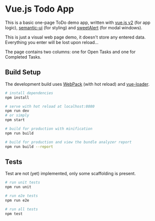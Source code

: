 # Vue.js Todo App

This is a basic one-page ToDo demo app, written with [vue.js v2](https://vuejs.org/) (for app logic), [semantic-ui](https://semantic-ui.com) (for styling) and [sweetAlert](https://sweetalert.js.org/) (for modal windows).

This is just a visual web page demo, it doesn't store any entered data. Everything you enter will be lost upon reload...

The page contains two columns: one for Open Tasks and one for Completed Tasks.


## Build Setup

The development build uses [WebPack](http://vuejs-templates.github.io/webpack/) (with hot reload) and [vue-loader](https://vue-loader.vuejs.org/).

``` bash
# install dependencies
npm install

# serve with hot reload at localhost:8080
npm run dev
# or simply
npm start

# build for production with minification
npm run build

# build for production and view the bundle analyzer report
npm run build --report
```


## Tests
Test are not (yet) implemented, only some scaffolding is present.

``` bash
# run unit tests
npm run unit

# run e2e tests
npm run e2e

# run all tests
npm test
```

